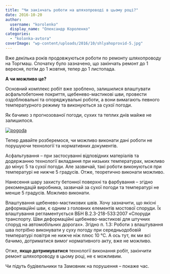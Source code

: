 ```yaml
---
title: "Чи закінчать роботи на шляхопроводі в цьому році?"
date: 2016-10-20
author: 
  username: "korolenko"
  display_name: "Олександр Короленко"
categories: 
  - "kolonka-avtora"
coverImage: "wp-content/uploads/2016/10/shlyahoprovid-5.jpg"
---
```


Вже декілька років продовжуються роботи по ремонту шляхопроводу на Торгмаш. Спочатку було зазначено, що закінчать ремонт до 1 вересня, потім до 1 жовтня, тепер до 1 листопада.

**А чи можливо це?**

Основний комплекс робіт вже зроблено, залишилися влаштувати асфальтобетонне покриття, щебенево-мастикові шви, провести оздоблювальні та опоряджувальні роботи, а вони вимагають певного температурного режиму та виконуються за сухої погоди.

Як бачимо з прогнозованої погоди, сухих та теплих днів майже не залишилося.

[![pogoda](https://mpz.brovary.org/wp-content/uploads/2016/10/pogoda.jpg)](https://mpz.brovary.org/wp-content/uploads/2016/10/pogoda.jpg)

Тепер давайте розберемося, чи можливо виконати дані роботи не порушуючи технології та нормативних документів.

Асфальтування – при застосуванні відповідних матеріалів та додержанню технології вкладання при низьких температурах, можливо до мінус 5 та сухої погоди. Але зазвичай, такі роботи виконуються при температурі не нижче 5 градусів. Отже, теоретично виконати можливо.

Нанесення шару захисту бетонної поверхні та фарбування – згідно рекомендацій виробника, зазвичай за сухої погоди та температурі не менше 5 градусів. Можливо виконати.

Влаштування щебенево-мастикових швів. Хочу зазначити, що якісні деформаційні шви, є одним з головних елементів мостової споруди. Їх влаштування регламентується ВБН В.2.3-218-533:2007 «Споруди транспорту. Шви деформаційні щебенево-мастикові для штучних споруд на автомобільних дорогах». Згідно п. 1.3: Роботи з влаштування шва потрібно виконувати у суху погоду при середньодобовій температурі повітря не нижче ніж плюс 10 °С. А ось тут, як ми всі бачимо, дотриматися вимог нормативного акту, вже не можливо.

Отже, **якщо дотримуватися** технології виконання робіт, закінчити ремонт шляхопроводу в цьому році, не є можливим.

Чи підуть будівельники та Замовник на порушення – покаже час.
